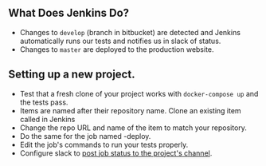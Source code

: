 

## What Does Jenkins Do?

  * Changes to `develop` (branch in bitbucket) are detected and Jenkins automatically runs our tests and notifies us in slack of status.
  * Changes to `master` are deployed to the production website.

## Setting up a new project.

  * Test that a fresh clone of your project works with `docker-compose up` and the tests pass.
  * Items are named after their repository name. Clone an existing item called <repo name> in Jenkins
  * Change the repo URL and name of the item to match your repository.
  * Do the same for the job named <repo name>-deploy.
  * Edit the job's commands to run your tests properly.
  * Configure slack to [post job status to the project's channel](https://github.com/jenkinsci/slack-plugin#install-instructions-for-slack).
